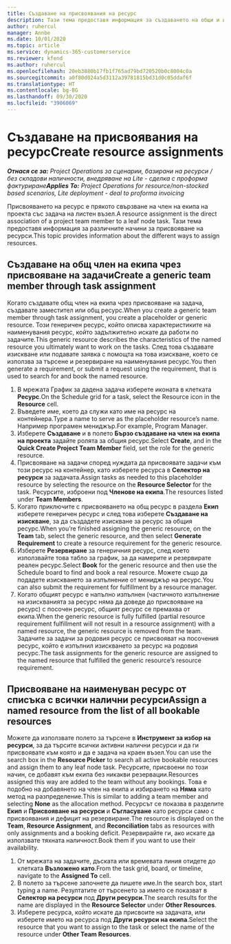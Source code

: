 ```yaml
---
title: Създаване на присвоявания на ресурс
description: Тази тема предоставя информация за създаването на общи и именувани ресурсни назначения.
author: ruhercul
manager: Annbe
ms.date: 10/01/2020
ms.topic: article
ms.service: dynamics-365-customerservice
ms.reviewer: kfend
ms.author: ruhercul
ms.openlocfilehash: 20eb3880b17fb1f765ad79bd720520b0c8004c0a
ms.sourcegitcommit: a0f80d024a5d3112a39781815bd31d0c05ddaf6f
ms.translationtype: HT
ms.contentlocale: bg-BG
ms.lasthandoff: 09/30/2020
ms.locfileid: "3906069"
---
```

# <a name="create-resource-assignments"></a><span data-ttu-id="13a89-103">Създаване на присвоявания на ресурс</span><span class="sxs-lookup"><span data-stu-id="13a89-103">Create resource assignments</span></span>

<span data-ttu-id="13a89-104">_**Отнася се за:** Project Operations за сценарии, базирани на ресурси / без складови наличности, внедряване на Lite - сделка с проформа фактуриране_</span><span class="sxs-lookup"><span data-stu-id="13a89-104">_**Applies To:** Project Operations for resource/non-stocked based scenarios, Lite deployment - deal to proforma invoicing_</span></span>


<span data-ttu-id="13a89-105">Присвояването на ресурс е прякото свързване на член на екипа на проекта със задача на листен възел.</span><span class="sxs-lookup"><span data-stu-id="13a89-105">A resource assignment is the direct association of a project team member to a leaf node task.</span></span> <span data-ttu-id="13a89-106">Тази тема предоставя информация за различните начини за присвояване на ресурси.</span><span class="sxs-lookup"><span data-stu-id="13a89-106">This topic provides information about the different ways to assign resources.</span></span>

## <a name="create-a-generic-team-member-through-task-assignment"></a><span data-ttu-id="13a89-107">Създаване на общ член на екипа чрез присвояване на задачи</span><span class="sxs-lookup"><span data-stu-id="13a89-107">Create a generic team member through task assignment</span></span>


<span data-ttu-id="13a89-108">Когато създавате общ член на екипа чрез присвояване на задача, създавате заместител или общ ресурс.</span><span class="sxs-lookup"><span data-stu-id="13a89-108">When you create a generic team member through task assignment, you create a placeholder or generic resource.</span></span> <span data-ttu-id="13a89-109">Този генеричен ресурс, който описва характеристиките на наименувания ресурс, който задължително искате да работи по задачите.</span><span class="sxs-lookup"><span data-stu-id="13a89-109">This generic resource describes the characteristics of the named resource you ultimately want to work on the tasks.</span></span> <span data-ttu-id="13a89-110">След това създавате изискване или подавате заявка с помощта на това изискване, което се използва за търсене и резервиране на наименувания ресурс.</span><span class="sxs-lookup"><span data-stu-id="13a89-110">You then generate a requirement, or submit a request using the requirement, that is used to search for and book the named resource.</span></span>

1. <span data-ttu-id="13a89-111">В мрежата График за дадена задача изберете иконата в клетката **Ресурс**.</span><span class="sxs-lookup"><span data-stu-id="13a89-111">On the Schedule grid for a task, select the Resource icon in the **Resource** cell.</span></span>
2. <span data-ttu-id="13a89-112">Въведете име, което да служи като име на ресурс на контейнера.</span><span class="sxs-lookup"><span data-stu-id="13a89-112">Type a name to serve as the placeholder resource’s name.</span></span> <span data-ttu-id="13a89-113">Например програмен мениджър.</span><span class="sxs-lookup"><span data-stu-id="13a89-113">For example, Program Manager.</span></span>
3. <span data-ttu-id="13a89-114">Изберете **Създаване** и в полето **Бързо създаване на член на екипа на проекта** задайте ролята за общия ресурс.</span><span class="sxs-lookup"><span data-stu-id="13a89-114">Select **Create**, and in the **Quick Create Project Team Member** field, set the role for the generic resource.</span></span>
4. <span data-ttu-id="13a89-115">Присвояване на задачи според нуждата да присвоявате задачи към този ресурс на контейнер, като изберете ресурса в **Селектор на ресурси** за задачата.</span><span class="sxs-lookup"><span data-stu-id="13a89-115">Assign tasks as needed to this placeholder resource by selecting the resource on the **Resource Selector** for the task.</span></span> <span data-ttu-id="13a89-116">Ресурсите, изброени под **Членове на екипа**.</span><span class="sxs-lookup"><span data-stu-id="13a89-116">The resources listed under **Team Members**.</span></span>
5. <span data-ttu-id="13a89-117">Когато приключите с присвояването на общ ресурс в раздела **Екип** изберете генеричен ресурс и след това изберете **Създаване на изискване**, за да създадете изискване за ресурс за общия ресурс.</span><span class="sxs-lookup"><span data-stu-id="13a89-117">When you’re finished assigning the generic resource, on the **Team** tab, select the generic resource, and then select **Generate Requirement** to create a resource requirement for the generic resource.</span></span>
6. <span data-ttu-id="13a89-118">Изберете **Резервиране** за генеричния ресурс, след което използвайте това табло за график, за да намерите и резервирате реален ресурс.</span><span class="sxs-lookup"><span data-stu-id="13a89-118">Select **Book** for the generic resource and then use the Schedule board to find and book a real resource.</span></span> <span data-ttu-id="13a89-119">Можете също да подадете изискването за изпълнение от мениджър на ресурс.</span><span class="sxs-lookup"><span data-stu-id="13a89-119">You can also submit the requirement for fulfillment by a resource manager.</span></span>
7. <span data-ttu-id="13a89-120">Когато общият ресурс е напълно изпълнен (частичното изпълнение на изискванията за ресурс няма да доведе до присвояване на ресурс) с посочен ресурс, общият ресурс се премахва от екипа.</span><span class="sxs-lookup"><span data-stu-id="13a89-120">When the generic resource is fully fulfilled (partial resource requirement fulfillment will not result in a resource assignment) with a named resource, the generic resource is removed from the team.</span></span> <span data-ttu-id="13a89-121">Задачите за задачи за родовия ресурс се присвояват на посочения ресурс, който е изпълнил изискването за ресурс на родовия ресурс.</span><span class="sxs-lookup"><span data-stu-id="13a89-121">The task assignments for the generic resource are assigned to the named resource that fulfilled the generic resource’s resource requirement.</span></span>

## <a name="assign-a-named-resource-from-the-list-of-all-bookable-resources"></a><span data-ttu-id="13a89-122">Присвояване на наименуван ресурс от списъка с всички налични ресурси</span><span class="sxs-lookup"><span data-stu-id="13a89-122">Assign a named resource from the list of all bookable resources</span></span>

<span data-ttu-id="13a89-123">Можете да използвате полето за търсене в **Инструмент за избор на ресурси**, за да търсите всички активни налични ресурси и да ги присвоявате към която и да е задача на краен възел.</span><span class="sxs-lookup"><span data-stu-id="13a89-123">You can use the search box in the **Resource Picker** to search all active bookable resources and assign them to any leaf node task.</span></span> <span data-ttu-id="13a89-124">Ресурсите, присвоени по този начин, се добавят към екипа без никакви резервации.</span><span class="sxs-lookup"><span data-stu-id="13a89-124">Resources assigned this way are added to the team without any bookings.</span></span> <span data-ttu-id="13a89-125">Това е подобно на добавянето на член на екипа и избирането на **Няма** като метод на разпределение.</span><span class="sxs-lookup"><span data-stu-id="13a89-125">This is similar to adding a team member and selecting **None** as the allocation method.</span></span> <span data-ttu-id="13a89-126">Ресурсът се показва в разделите **Екип** и **Присвояване на ресурси** и **Съгласуване** като ресурси само с присвоявания и дефицит на резервиране.</span><span class="sxs-lookup"><span data-stu-id="13a89-126">The resource is displayed on the **Team**, **Resource Assignment**, and **Reconciliation** tabs as resources with only assignments and a booking deficit.</span></span> <span data-ttu-id="13a89-127">Резервирайте ги, ако искате да използвате тяхната наличност.</span><span class="sxs-lookup"><span data-stu-id="13a89-127">Book them if you want to use their availability.</span></span>

1. <span data-ttu-id="13a89-128">От мрежата на задачите, дъската или времевата линия отидете до клетката **Възложено като**.</span><span class="sxs-lookup"><span data-stu-id="13a89-128">From the task grid, board, or timeline, navigate to the **Assigned To** cell.</span></span>
2. <span data-ttu-id="13a89-129">В полето за търсене започнете да пишете име.</span><span class="sxs-lookup"><span data-stu-id="13a89-129">In the search box, start typing a name.</span></span> <span data-ttu-id="13a89-130">Резултатите от търсенето за името се показват в **Селектор на ресурси** под **Други ресурси**.</span><span class="sxs-lookup"><span data-stu-id="13a89-130">The search results for the name are displayed in the **Resource Selector** under **Other Resources**.</span></span>
3. <span data-ttu-id="13a89-131">Изберете ресурса, който искате да присвоите на задачата, или изберете името на ресурса под **Други ресурси на екипа**.</span><span class="sxs-lookup"><span data-stu-id="13a89-131">Select the resource that you want to assign to the task or select the name of the resource under **Other Team Resources**.</span></span>
